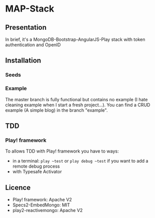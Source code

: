 MAP-Stack
=========

## Presentation ##

In brief, it's a MongoDB-Bootstrap-AngularJS-Play stack with token authentication and OpenID

## Installation ##

### Seeds ###

### Example ###
The master branch is fully functional but contains no example (I hate cleaning example when I start a fresh project...).
You can find a CRUD example (A simple blog) in the branch "example".



## TDD ##

### Play! framework ###
To allows TDD with Play! framework you have to ways:
- in a terminal: `play ~test` or `play debug ~test` if you want to add a remote debug process
- with Typesafe Activator


## Licence ##

- Play! framework: Apache V2
- Specs2-EmbedMongo: MIT
- play2-reactivemongo: Apache V2


